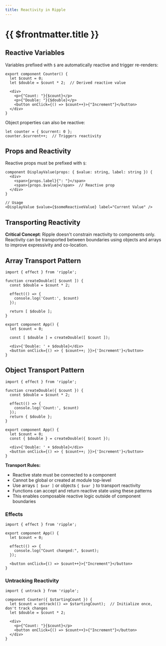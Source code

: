 ```yaml
---
title: Reactivity in Ripple
---
```


# {{ $frontmatter.title }}

## Reactive Variables

Variables prefixed with `$` are automatically reactive and trigger re-renders:

```ripple
export component Counter() {
  let $count = 0;
  let $double = $count * 2;  // Derived reactive value

  <div>
    <p>{"Count: "}{$count}</p>
    <p>{"Double: "}{$double}</p>
    <button onClick={() => $count++}>{"Increment"}</button>
  </div>
}
```

Object properties can also be reactive:
```ripple
let counter = { $current: 0 };
counter.$current++;  // Triggers reactivity
```

## Props and Reactivity

Reactive props must be prefixed with `$`:

```ripple
component DisplayValue(props: { $value: string, label: string }) {
  <div>
    <span>{props.label}{": "}</span>
    <span>{props.$value}</span>  // Reactive prop
  </div>
}

// Usage
<DisplayValue $value={$someReactiveValue} label="Current Value" />
```

## Transporting Reactivity

**Critical Concept**: Ripple doesn't constrain reactivity to components only. Reactivity can be transported between boundaries using objects and arrays to improve expressivity and co-location.

## Array Transport Pattern

```ripple
import { effect } from 'ripple';

function createDouble([ $count ]) {
  const $double = $count * 2;

  effect(() => {
    console.log('Count:', $count)
  });

  return [ $double ];
}

export component App() {
  let $count = 0;

  const [ $double ] = createDouble([ $count ]);

  <div>{'Double: ' + $double}</div>
  <button onClick={() => { $count++; }}>{'Increment'}</button>
}
```

## Object Transport Pattern

```ripple
import { effect } from 'ripple';

function createDouble({ $count }) {
  const $double = $count * 2;

  effect(() => {
    console.log('Count:', $count)
  });
  return { $double };
}

export component App() {
  let $count = 0;
  const { $double } = createDouble({ $count });

  <div>{'Double: ' + $double}</div>
  <button onClick={() => { $count++; }}>{'Increment'}</button>
}
```

**Transport Rules:**
- Reactive state must be connected to a component
- Cannot be global or created at module top-level
- Use arrays `[ $var ]` or objects `{ $var }` to transport reactivity
- Functions can accept and return reactive state using these patterns
- This enables composable reactive logic outside of component boundaries

### Effects
```ripple
import { effect } from 'ripple';

export component App() {
  let $count = 0;

  effect(() => {
    console.log("Count changed:", $count);
  });

  <button onClick={() => $count++}>{"Increment"}</button>
}
```

### Untracking Reactivity
```ripple
import { untrack } from 'ripple';

component Counter({ $startingCount }) {
  let $count = untrack(() => $startingCount);  // Initialize once, don't track changes
  let $double = $count * 2;

  <div>
    <p>{"Count: "}{$count}</p>
    <button onClick={() => $count++}>{"Increment"}</button>
  </div>
}
```

